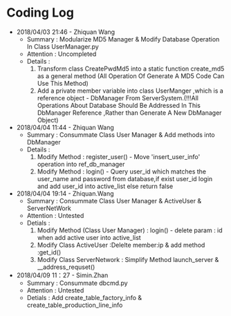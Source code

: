# Coding Log

* 2018/04/03 21:46 - Zhiquan Wang
  * Summary : Modularize MD5 Manager & Modify Database Operation In Class UserManager.py
  * Attention : Uncompleted
  * Details :  
    1.  Transform class CreatePwdMd5 into a static function create_md5 as a general method (All Operation Of Generate A MD5 Code Can Use This Method)
    2.  Add a private member variable into class UserManger ,which is a reference object - DbManager From ServerSystem.(!!!All Operations About Database Should Be Addressed In This DbManager Reference ,Rather than Generate A New DbManager Object)
* 2018/04/04 11:44 - Zhiquan Wang
  * Summary : Consummate Class User Manager & Add methods into DbManager
  * Details : 
    1. Modify Method : register_user() - Move 'insert_user_info' operation into ref_db_manager
    2. Modify Method : login() - Query user_id which matches the user_name and password from database,if exist user_id login and add user_id into active_list else return false
* 2018/04/04 19:14 - Zhiquan.Wang
  * Summary : Consummate Class User Manager & ActiveUser & ServerNetWork
  * Attention : Untested
  * Detials :
    1. Modify Method (Class User Manager) : login() - delete param : id when add active user into active_list
    2. Modify Class ActiveUser :Delelte member:ip & add method :get_id()
    3. Modify Class ServerNetwork : Simplify Method launch_server & __address_requset()
* 2018/04/09 11：27 - Simin.Zhan
  * Summary : Consummate dbcmd.py
  * Attention : Untested
  * Detials :
    Add create_table_factory_info & create_table_production_line_info